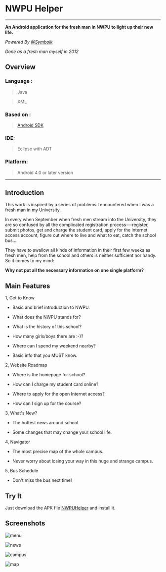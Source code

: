 # NWPU Helper

---

**An Android application for the fresh man in NWPU to light up their new life.**


_Powered By [@Symbolk](http://www.symbolk.com)_

_Done as a fresh man myself in 2012_

## Overview


### Language : 

> Java

> XML

### Based on :

> [Android SDK](https://developer.android.com/studio/index.html "Android SDK") 

### IDE:

> Eclipse with ADT

### Platform:

> Android 4.0 or later version
 
---
## Introduction

This work is inspired by a series of problems I encountered when I was a fresh man in my University. 

In every when September when fresh men stream into the University, they are so confused by all the complicated registration process---register, submit photos, get and charge the student card, apply for the Internet access account, figure out where to live and what to eat, catch the school bus...

They have to swallow all kinds of information in their first few weeks as fresh men, help from the school and others is neither sufficient nor handy. So it comes to my mind: 

__Why not put all the necessary information on one single platform?__


## Main Features

1, Get to Know

* Basic and brief introduction to NWPU.

* What does the NWPU stands for?

* What is the history of this school?

* How many girls/boys there are :-)?

* Where can I spend my weekend nearby?

* Basic info that you MUST know.

2, Website Roadmap

* Where is the homepage for school?

* How can I charge my student card online?

* Where to apply for the open Internet access?

* How can I sign up for the course?

3, What's New?

* The hottest news around school.

* Some changes that may change your school life.

4, Navigator

* The most precise map of the whole campus.

* Never worry about losing your way in this huge and strange campus.

5, Bus Schedule

* Don't miss the bus next time!


## Try It

Just download the APK file [NWPUHelper](https://github.com/Symbolk/NWPUHelper/blob/master/NWPUHelper.apk) and install it.

## Screenshots


![menu](https://github.com/Symbolk/NWPUHelper/blob/master/screenshots/menu.jpg)

![news](https://github.com/Symbolk/NWPUHelper/blob/master/screenshots/news.jpg)

![campus](https://github.com/Symbolk/NWPUHelper/blob/master/screenshots/campus.jpg)

![map](https://github.com/Symbolk/NWPUHelper/blob/master/screenshots/map.jpg)
